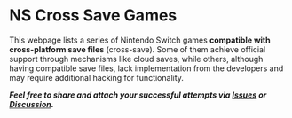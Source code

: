 # NS Cross Save Games

This webpage lists a series of Nintendo Switch games **compatible with cross-platform save files** (cross-save). Some of them achieve official support through mechanisms like cloud saves, while others, although having compatible save files, lack implementation from the developers and may require additional hacking for functionality.

***Feel free to share and attach your successful attempts via [Issues](https://github.com/NS-cross-save-games/ns-cross-save-games.github.io/issues?q=is%3Aissue) or [Discussion](https://github.com/orgs/NS-cross-save-games/discussions).***